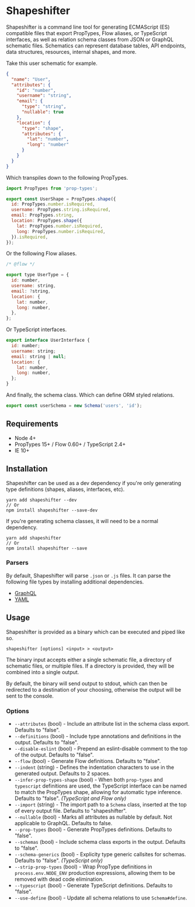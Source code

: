 # Shapeshifter

Shapeshifter is a command line tool for generating ECMAScript (ES) compatible files that export
PropTypes, Flow aliases, or TypeScript interfaces, as well as relation schema classes from JSON or
GraphQL schematic files. Schematics can represent database tables, API endpoints, data structures,
resources, internal shapes, and more.

Take this user schematic for example.

```json
{
  "name": "User",
  "attributes": {
    "id": "number",
    "username": "string",
    "email": {
      "type": "string",
      "nullable": true
    },
    "location": {
      "type": "shape",
      "attributes": {
        "lat": "number",
        "long": "number"
      }
    }
  }
}
```

Which transpiles down to the following PropTypes.

```javascript
import PropTypes from 'prop-types';

export const UserShape = PropTypes.shape({
  id: PropTypes.number.isRequired,
  username: PropTypes.string.isRequired,
  email: PropTypes.string,
  location: PropTypes.shape({
    lat: PropTypes.number.isRequired,
    long: PropTypes.number.isRequired,
  }).isRequired,
});
```

Or the following Flow aliases.

```javascript
/* @flow */

export type UserType = {
  id: number,
  username: string,
  email: ?string,
  location: {
    lat: number,
    long: number,
  },
};
```

Or TypeScript interfaces.

```javascript
export interface UserInterface {
  id: number;
  username: string;
  email: string | null;
  location: {
    lat: number,
    long: number,
  };
}
```

And finally, the schema class. Which can define ORM styled relations.

```javascript
export const userSchema = new Schema('users', 'id');
```

## Requirements

- Node 4+
- PropTypes 15+ / Flow 0.60+ / TypeScript 2.4+
- IE 10+

## Installation

Shapeshifter can be used as a dev dependency if you're only generating type definitions (shapes,
aliases, interfaces, etc).

```
yarn add shapeshifter --dev
// Or
npm install shapeshifter --save-dev
```

If you're generating schema classes, it will need to be a normal dependency.

```
yarn add shapeshifter
// Or
npm install shapeshifter --save
```

### Parsers

By default, Shapeshifter will parse `.json` or `.js` files. It can parse the following file types by
installing additional dependencies.

- [GraphQL](https://github.com/milesj/shapeshifter/tree/master/packages/parser-graphql)
- [YAML](https://github.com/milesj/shapeshifter/tree/master/packages/parser-yaml)

## Usage

Shapeshifter is provided as a binary which can be executed and piped like so.

```
shapeshifter [options] <input> > <output>
```

The binary input accepts either a single schematic file, a directory of schematic files, or multiple
files. If a directory is provided, they will be combined into a single output.

By default, the binary will send output to stdout, which can then be redirected to a destination of
your choosing, otherwise the output will be sent to the console.

### Options

- `--attributes` (bool) - Include an attribute list in the schema class export. Defaults to "false".
- `--definitions` (bool) - Include type annotations and definitions in the output. Defaults to
  "false".
- `--disable-eslint` (bool) - Prepend an eslint-disable comment to the top of the output. Defaults
  to "false".
- `--flow` (bool) - Generate Flow definitions. Defaults to "false".
- `--indent` (string) - Defines the indentation characters to use in the generated output. Defaults
  to 2 spaces.
- `--infer-prop-types-shape` (bool) - When both `prop-types` and `typescript` definitions are used,
  the TypeScript interface can be named to match the PropTypes shape, allowing for automatic type
  inference. Defaults to "false". _(TypeScript and Flow only)_
- `--import` (string) - The import path to a `Schema` class, inserted at the top of every output
  file. Defaults to "shapeshifter".
- `--nullable` (bool) - Marks all attributes as nullable by default. Not applicable to GraphQL.
  Defaults to false.
- `--prop-types` (bool) - Generate PropTypes definitions. Defaults to "false".
- `--schemas` (bool) - Include schema class exports in the output. Defaults to "false".
- `--schema-generics` (bool) - Explicity type generic callsites for schemas. Defaults to "false".
  _(TypeScript only)_
- `--strip-prop-types` (bool) - Wrap PropType definitions in `process.env.NODE_ENV` production
  expressions, allowing them to be removed with dead code elimination.
- `--typescript` (bool) - Generate TypeScript definitions. Defaults to "false".
- `--use-define` (bool) - Update all schema relations to use `Schema#define`.
